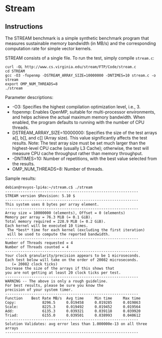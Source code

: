 # Stream

## Instructions

The STREAM benchmark is a simple synthetic benchmark program that measures sustainable memory bandwidth (in MB/s) and the corresponding computation rate for simple vector kernels.

STREAM consists of a single file. To run the test, simply compile `stream.c`:

```
curl -OL http://www.cs.virginia.edu/stream/FTP/Code/stream.c
cd STREAM
gcc -O3 -fopenmp -DSTREAM_ARRAY_SIZE=10000000 -DNTIMES=10 stream.c -o stream
export OMP_NUM_THREADS=8
./stream
```

Parameter descriptions:

- -O3: Specifies the highest compilation optimization level, i.e., 3.
- fopenmp: Enables OpenMP, suitable for multi-processor environments, and helps achieve the actual maximum memory bandwidth. When enabled, the program defaults to running with the number of CPU threads.
- DSTREAM_ARRAY_SIZE=10000000: Specifies the size of the test arrays a[], b[], and c[] (Array size). This value significantly affects the test results. Note: The test array size must be set much larger than the highest-level CPU cache (usually L3 Cache); otherwise, the test will measure CPU cache throughput rather than memory throughput.
- -DNTIMES=10: Number of repetitions, with the best value selected from the results.
- OMP_NUM_THREADS=8: Number of threads.

Sample results:

```
debian@revyos-lpi4a:~/stream.c$ ./stream
-------------------------------------------------------------
STREAM version $Revision: 5.10 $
-------------------------------------------------------------
This system uses 8 bytes per array element.
-------------------------------------------------------------
Array size = 10000000 (elements), Offset = 0 (elements)
Memory per array = 76.3 MiB (= 0.1 GiB).
Total memory required = 228.9 MiB (= 0.2 GiB).
Each kernel will be executed 10 times.
 The *best* time for each kernel (excluding the first iteration)
 will be used to compute the reported bandwidth.
-------------------------------------------------------------
Number of Threads requested = 4
Number of Threads counted = 4
-------------------------------------------------------------
Your clock granularity/precision appears to be 1 microseconds.
Each test below will take on the order of 20082 microseconds.
   (= 20082 clock ticks)
Increase the size of the arrays if this shows that
you are not getting at least 20 clock ticks per test.
-------------------------------------------------------------
WARNING -- The above is only a rough guideline.
For best results, please be sure you know the
precision of your system timer.
-------------------------------------------------------------
Function    Best Rate MB/s  Avg time     Min time     Max time
Copy:            8296.5     0.019458     0.019285     0.019863
Scale:           8225.3     0.019492     0.019452     0.019564
Add:             6135.3     0.039321     0.039118     0.039920
Triad:           6155.0     0.039501     0.038993     0.040612
-------------------------------------------------------------
Solution Validates: avg error less than 1.000000e-13 on all three arrays
-------------------------------------------------------------
```
